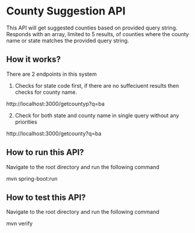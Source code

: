 # County Suggestion API

This API will get suggested counties based on provided query string. Responds with an array, limited to 5 results, of counties where the county name or state matches the provided query string.

## How it works?

There are 2 endpoints in this system

1. Checks for state code first, if there are no suffeciuent results then checks for county name.

http://localhost:3000/getcountyp?q=ba

2. Check for both state and county name in single query without any priorities 

http://localhost:3000/getcounty?q=ba

## How to run this API?

Navigate to the root directory and run the following command

mvn spring-boot:run

## How to test this API?

Navigate to the root directory and run the following command

mvn verify
